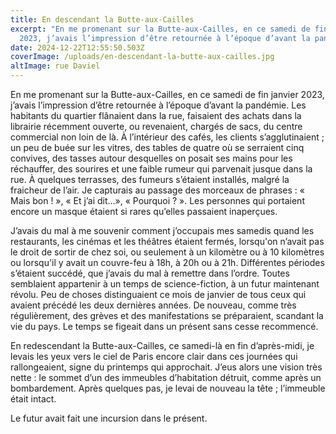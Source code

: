 ```yaml
---
title: En descendant la Butte-aux-Cailles
excerpt: "En me promenant sur la Butte-aux-Cailles, en ce samedi de fin janvier
  2023, j’avais l’impression d’être retournée à l’époque d’avant la pandémie. "
date: 2024-12-22T12:55:50.503Z
coverImage: /uploads/en-descendant-la-butte-aux-cailles.jpg
altImage: rue Daviel
---
```

En me promenant sur la Butte-aux-Cailles, en ce samedi de fin janvier 2023, j’avais l’impression d’être retournée à l’époque d’avant la pandémie. Les habitants du quartier flânaient dans la rue, faisaient des achats dans la librairie récemment ouverte, ou revenaient, chargés de sacs, du centre commercial non loin de là.  À l’intérieur des cafés, les clients s’agglutinaient ; un peu de buée sur les vitres, des tables de quatre où se serraient cinq convives, des tasses autour desquelles on posait ses mains pour les réchauffer, des sourires et une faible rumeur qui parvenait jusque dans la rue. À quelques terrasses, des fumeurs s’étaient installés, malgré la fraicheur de l’air. Je capturais au passage des morceaux de phrases : « Mais bon ! », « Et j’ai dit…»,  « Pourquoi ? ». Les personnes qui portaient encore un masque étaient si rares qu’elles passaient inaperçues. 

J’avais du mal à me souvenir comment j’occupais mes samedis quand les restaurants, les cinémas et les théâtres étaient fermés, lorsqu'on n’avait pas le droit de sortir de chez soi, ou seulement à un kilomètre ou à 10 kilomètres ou lorsqu'il y avait un couvre-feu à 18h, à 20h ou à 21h. Différentes périodes s’étaient succédé, que j’avais du mal à remettre dans l’ordre. Toutes semblaient appartenir à un temps de science-fiction, à un futur maintenant révolu. Peu de choses distinguaient ce mois de janvier de tous ceux qui avaient précédé les deux dernières années. De nouveau, comme très régulièrement, des grèves et des manifestations se préparaient, scandant la vie du pays. Le temps se figeait dans un présent sans cesse recommencé.

En redescendant la Butte-aux-Cailles, ce samedi-là en fin d’après-midi, je levais les yeux vers le ciel de Paris encore clair dans ces journées qui rallongeaient, signe du printemps qui approchait. J’eus alors une vision très nette : le sommet d’un des immeubles d’habitation détruit, comme après un bombardement. Après quelques pas, je levai de nouveau la tête ; l’immeuble était intact. 

Le futur avait fait une incursion dans le présent. 
